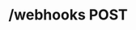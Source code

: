 #  /webhooks POST

<api-endpoint openapi-path="../../resources/openapi.yaml" method="POST" endpoint="/webhooks"></api-endpoint>